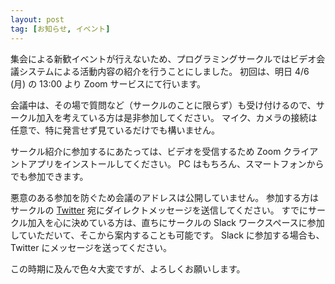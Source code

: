 ```yaml
---
layout: post
tag: [お知らせ, イベント]
---
```


集会による新歓イベントが行えないため、プログラミングサークルではビデオ会議システムによる活動内容の紹介を行うことにしました。
初回は、明日 4/6 (月) の 13:00 より Zoom サービスにて行います。

会議中は、その場で質問など（サークルのことに限らず）も受け付けるので、サークル加入を考えている方は是非参加してください。
マイク、カメラの接続は任意で、特に発言せず見ているだけでも構いません。

サークル紹介に参加するにあたっては、ビデオを受信するため Zoom クライアントアプリをインストールしてください。
PC はもちろん、スマートフォンからでも参加できます。

悪意のある参加を防ぐため会議のアドレスは公開していません。
参加する方はサークルの [Twitter](https://twitter.com/prog_g) 宛にダイレクトメッセージを送信してください。
すでにサークル加入を心に決めている方は、直ちにサークルの Slack ワークスペースに参加していただいて、そこから案内することも可能です。
Slack に参加する場合も、Twitter にメッセージを送ってください。

この時期に及んで色々大変ですが、よろしくお願いします。
